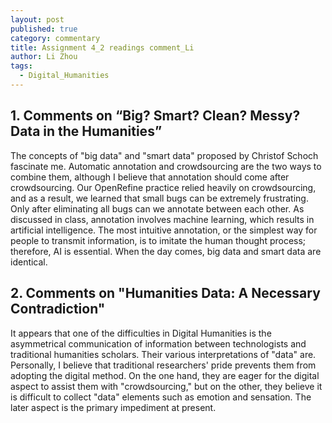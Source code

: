 ```yaml
---
layout: post
published: true
category: commentary
title: Assignment 4_2 readings comment_Li
author: Li Zhou
tags:
  - Digital_Humanities
---
```

## 1. 	Comments on “Big?	Smart?	Clean?	Messy?	Data	in	the	Humanities”
The concepts of "big data" and "smart data" proposed by Christof Schoch fascinate me. Automatic annotation and crowdsourcing are the two ways to combine them, although I believe that annotation should come after crowdsourcing. Our OpenRefine practice relied heavily on crowdsourcing, and as a result, we learned that small bugs can be extremely frustrating. Only after eliminating all bugs can we annotate between each other. As discussed in class, annotation involves machine learning, which results in artificial intelligence. The most intuitive annotation, or the simplest way for people to transmit information, is to imitate the human thought process; therefore, AI is essential. When the day comes, big data and smart data are identical.

## 2. Comments on	"Humanities Data:	A	Necessary	Contradiction"
It appears that one of the difficulties in Digital Humanities is the asymmetrical communication of information between technologists and traditional humanities scholars. Their various interpretations of "data" are. Personally, I believe that traditional researchers' pride prevents them from adopting the digital method. On the one hand, they are eager for the digital aspect to assist them with "crowdsourcing," but on the other, they believe it is difficult to collect "data" elements such as emotion and sensation. The later aspect is the primary impediment at present.